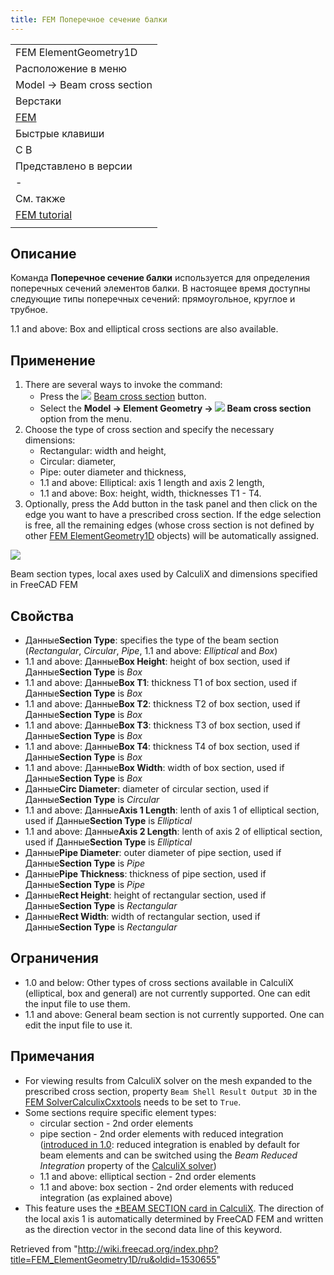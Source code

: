 ```yaml
---
title: FEM Поперечное сечение балки
---
```

|  |
| --- |
| FEM ElementGeometry1D |
| Расположение в меню |
| Model → Beam cross section |
| Верстаки |
| [FEM](/FEM_Workbench/ru "FEM Workbench/ru") |
| Быстрые клавиши |
| C B |
| Представлено в версии |
| - |
| См. также |
| [FEM tutorial](/FEM_tutorial/ru "FEM tutorial/ru") |
|  |

## Описание

Команда **Поперечное сечение балки** используется для определения поперечных сечений элементов балки. В настоящее время доступны следующие типы поперечных сечений: прямоугольное, круглое и трубное.

1.1 and above: Box and elliptical cross sections are also available.

## Применение

1. There are several ways to invoke the command:
   * Press the ![](/images/FEM_ElementGeometry1D.svg) [Beam cross section](/FEM_ElementGeometry1D "FEM ElementGeometry1D") button.
   * Select the **Model → Element Geometry → ![](/images/FEM_ElementGeometry1D.svg) Beam cross section** option from the menu.
2. Choose the type of cross section and specify the necessary dimensions:
   * Rectangular: width and height,
   * Circular: diameter,
   * Pipe: outer diameter and thickness,
   * 1.1 and above: Elliptical: axis 1 length and axis 2 length,
   * 1.1 and above: Box: height, width, thicknesses T1 - T4.
3. Optionally, press the Add button in the task panel and then click on the edge you want to have a prescribed cross section. If the edge selection is free, all the remaining edges (whose cross section is not defined by other [FEM ElementGeometry1D](/FEM_ElementGeometry1D "FEM ElementGeometry1D") objects) will be automatically assigned.

![](/images/FEM_Beam_sections.PNG)

Beam section types, local axes used by CalculiX and dimensions specified in FreeCAD FEM

## Свойства

* Данные**Section Type**: specifies the type of the beam section (*Rectangular*, *Circular*, *Pipe*, 1.1 and above: *Elliptical* and *Box*)
* 1.1 and above: Данные**Box Height**: height of box section, used if Данные**Section Type** is *Box*
* 1.1 and above: Данные**Box T1**: thickness T1 of box section, used if Данные**Section Type** is *Box*
* 1.1 and above: Данные**Box T2**: thickness T2 of box section, used if Данные**Section Type** is *Box*
* 1.1 and above: Данные**Box T3**: thickness T3 of box section, used if Данные**Section Type** is *Box*
* 1.1 and above: Данные**Box T4**: thickness T4 of box section, used if Данные**Section Type** is *Box*
* 1.1 and above: Данные**Box Width**: width of box section, used if Данные**Section Type** is *Box*
* Данные**Circ Diameter**: diameter of circular section, used if Данные**Section Type** is *Circular*
* 1.1 and above: Данные**Axis 1 Length**: lenth of axis 1 of elliptical section, used if Данные**Section Type** is *Elliptical*
* 1.1 and above: Данные**Axis 2 Length**: lenth of axis 2 of elliptical section, used if Данные**Section Type** is *Elliptical*
* Данные**Pipe Diameter**: outer diameter of pipe section, used if Данные**Section Type** is *Pipe*
* Данные**Pipe Thickness**: thickness of pipe section, used if Данные**Section Type** is *Pipe*
* Данные**Rect Height**: height of rectangular section, used if Данные**Section Type** is *Rectangular*
* Данные**Rect Width**: width of rectangular section, used if Данные**Section Type** is *Rectangular*

## Ограничения

* 1.0 and below: Other types of cross sections available in CalculiX (elliptical, box and general) are not currently supported. One can edit the input file to use them.
* 1.1 and above: General beam section is not currently supported. One can edit the input file to use it.

## Примечания

* For viewing results from CalculiX solver on the mesh expanded to the prescribed cross section, property `Beam Shell Result Output 3D` in the [FEM SolverCalculixCxxtools](/FEM_SolverCalculixCxxtools "FEM SolverCalculixCxxtools") needs to be set to `True`.
* Some sections require specific element types:
  + circular section - 2nd order elements
  + pipe section - 2nd order elements with reduced integration ([introduced in 1.0](/Release_notes_1.0 "Release notes 1.0"): reduced integration is enabled by default for beam elements and can be switched using the *Beam Reduced Integration* property of the [CalculiX solver](/FEM_SolverCalculixCxxtools "FEM SolverCalculixCxxtools"))
  + 1.1 and above: elliptical section - 2nd order elements
  + 1.1 and above: box section - 2nd order elements with reduced integration (as explained above)
* This feature uses the [\*BEAM SECTION card in CalculiX](https://web.mit.edu/calculix_v2.7/CalculiX/ccx_2.7/doc/ccx/node162.html). The direction of the local axis 1 is automatically determined by FreeCAD FEM and written as the direction vector in the second data line of this keyword.

Retrieved from "<http://wiki.freecad.org/index.php?title=FEM_ElementGeometry1D/ru&oldid=1530655>"